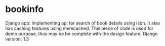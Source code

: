 bookinfo
========

Django app: Implementing api for search of book details using isbn. It also has caching features using memcached. This piece of code is used for demo purpose, thus may be be complete with the design feature.
Django version: 1.3
